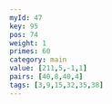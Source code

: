 ```yaml
---
myId: 47
key: 95
pos: 74
weight: 1
primes: 60
category: main
value: [211,5,-1,1]
pairs: [40,8,40,4]
tags: [3,9,15,32,35,38]
---
```

